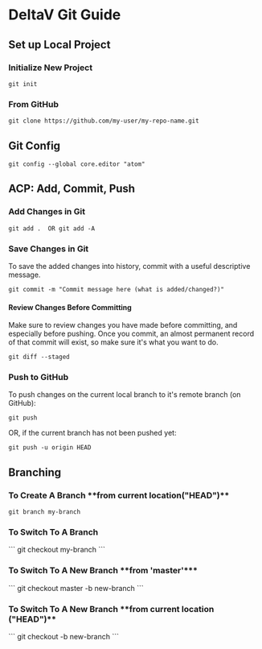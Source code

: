 <h1>DeltaV Git Guide</h1>
<h2>Set up Local Project</h2>
<h3>Initialize New Project</h3>

```
git init
```

<h3>From GitHub</h3>

```
git clone https://github.com/my-user/my-repo-name.git
```

<h2>Git Config</h2>

```
git config --global core.editor "atom"
```

<h2>ACP: Add, Commit, Push</h2>
<h3>Add Changes in Git</h3>

```
git add .  OR git add -A
```

<h3>Save Changes in Git</h3>
<p> To save the added changes into history, commit with a useful descriptive message.</p>

```
git commit -m "Commit message here (what is added/changed?)"
```

<h4>Review Changes Before Committing</h4>
<p>Make sure to review changes you have made before committing, and especially before pushing. Once you commit, an almost permanent record of that commit will exist, so make sure it's what you want to do.</p>

```
git diff --staged
```

<h3>Push to GitHub</h3>
<p>To push changes on the current local branch to it's remote branch (on GitHub):</p>

```
git push
```

<p>OR, if the current branch has not been pushed yet:</p>

```
git push -u origin HEAD
```

<h2>Branching</h2>
<h3>To Create A Branch **from current location("HEAD")**</h3>

```
git branch my-branch
```
<h3>To Switch To A Branch</h3>
```
git checkout my-branch
```
<h3>To Switch To A New Branch **from 'master'***</h3>
```
git checkout master -b new-branch
```
<h3>To Switch To A New Branch **from current location ("HEAD")**</h3>
```
git checkout -b new-branch
```
